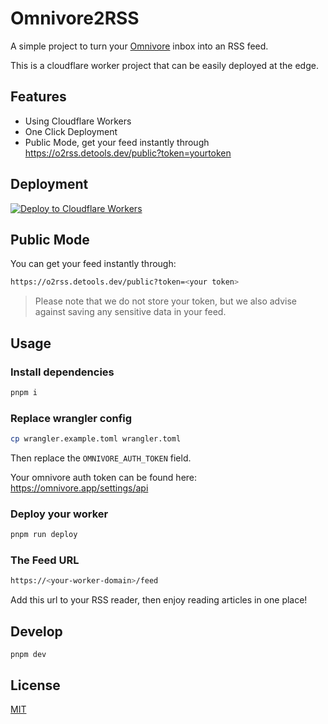 # Omnivore2RSS

A simple project to turn your [Omnivore](https://omnivore.app/) inbox into an RSS feed.

This is a cloudflare worker project that can be easily deployed at the edge.

## Features
- Using Cloudflare Workers
- One Click Deployment
- Public Mode, get your feed instantly through <https://o2rss.detools.dev/public?token=yourtoken>

## Deployment

[![Deploy to Cloudflare Workers](https://deploy.workers.cloudflare.com/button)](https://deploy.workers.cloudflare.com/?url=https://github.com/savokiss/omnivore2rss)

## Public Mode

You can get your feed instantly through:

```bash
https://o2rss.detools.dev/public?token=<your token>
```

> Please note that we do not store your token, but we also advise against saving any sensitive data in your feed.


## Usage
### Install dependencies

```bash
pnpm i
```

### Replace wrangler config

```bash
cp wrangler.example.toml wrangler.toml
```

Then replace the `OMNIVORE_AUTH_TOKEN` field.

Your omnivore auth token can be found here: <https://omnivore.app/settings/api>

### Deploy your worker

```bash
pnpm run deploy
```

### The Feed URL

```bash
https://<your-worker-domain>/feed
```

Add this url to your RSS reader, then enjoy reading articles in one place!

## Develop
```
pnpm dev
```

## License

[MIT](https://choosealicense.com/licenses/mit/)